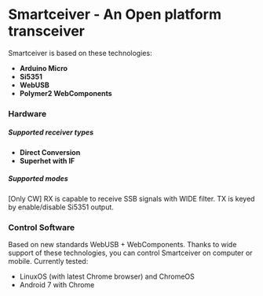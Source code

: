 # Smartceiver - An Open platform transceiver

Smartceiver is based on these technologies:
* **Arduino Micro**
* **Si5351** 
* **WebUSB** 
* **Polymer2 WebComponents** 

### Hardware

##### Supported receiver types
* **Direct Conversion**
* **Superhet with IF**

##### Supported modes
[Only CW]
RX is capable to receive SSB signals with WIDE filter.
TX is keyed by enable/disable Si5351 output.

### Control Software

Based on new standards WebUSB + WebComponents. Thanks to wide support of these technologies, you can control Smartceiver on computer or mobile.
Currently tested:
- LinuxOS (with latest Chrome browser) and ChromeOS
- Android 7 with Chrome

